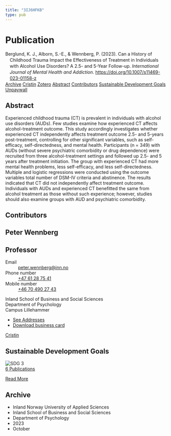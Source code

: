 ```yaml
---
title: "3IJ6HFKB"
type: pub
---
```

<h1>Publication</h1>
<article id="csl-bib-container-3IJ6HFKB" class="csl-bib-container">
  <div class="csl-bib-body" style="line-height: 1.35; padding-left: 1em; text-indent:-1em;">
  <div class="csl-entry">Berglund, K. J., Alborn, S.-E., &amp; Wennberg, P. (2023). Can a History of Childhood Trauma Impact the Effectiveness of Treatment in Individuals with Alcohol Use Disorders? A 2.5- and 5-Year Follow-up. <i>International Journal of Mental Health and Addiction</i>. <a href="https://doi.org/10.1007/s11469-023-01158-z">https://doi.org/10.1007/s11469-023-01158-z</a></div>
</div>
  <div class="csl-bib-buttons">
    <a href="#taxonomy-article-3IJ6HFKB" class="csl-bib-button">Archive</a>
    <a href="https://app.cristin.no/results/show.jsf?id=2190582" alt="Cristin URL" class="csl-bib-button">Cristin</a>
    <a href="http://zotero.org/groups/5402882/items/3IJ6HFKB" alt="Zotero URL" class="csl-bib-button">Zotero</a>
    <a href="#abstract-article-3IJ6HFKB" class="csl-bib-button">Abstract</a>
    <a href="#contributors-article-3IJ6HFKB" class="csl-bib-button">Contributors</a>
    <a href="#sdg-article-3IJ6HFKB" class="csl-bib-button">Sustainable Development Goals</a>
    <a href="https://link.springer.com/content/pdf/10.1007/s11469-023-01158-z.pdf" class="csl-bib-button">Unpaywall</a>
  </div>
  <div id="csl-bib-meta-container-3IJ6HFKB"></div>
</article>
<div id="csl-bib-meta-3IJ6HFKB" class="csl-bib-meta">
  <article id="abstract-article-3IJ6HFKB" class="abstract-article">
    <h1>Abstract</h1>
    Experienced childhood trauma (CT) is prevalent in individuals with alcohol use disorders (AUDs). Few studies examine how experienced CT affects alcohol-treatment outcome. This study accordingly investigates whether experienced CT independently affects treatment outcome 2.5- and 5-years post-treatment, controlling for other significant variables, such as self-efficacy, self-directedness, and mental health. Participants (n = 349) with AUDs (without severe psychiatric comorbidity or drug dependence) were recruited from three alcohol-treatment settings and followed up 2.5- and 5 years after treatment initiation. The group with experienced CT had more mental health problems, less self-efficacy, and less self-directedness. Multiple and logistic regressions were conducted using the outcome variables total number of DSM-IV criteria and abstinence. The results indicated that CT did not independently affect treatment outcome. Individuals with AUDs and experienced CT benefitted the same from alcohol treatment as those without such experience; however, studies should also examine groups with AUD and psychiatric comorbidity.
  </article>
  <article id="contributors-article-3IJ6HFKB" class="contributors-article">
    <h1>Contributors</h1>
    <div class="personas"> <div class="vrtx-hinn-person-card"> <div class="photo"> <i class="lar la-user-circle missing-person"></i> </div> <div class="info"> <hgroup><h1>Peter Wennberg</h1> <h2>Professor</h2> </hgroup><dl> <dt>Email</dt> <dd> <a href="mailto:peter.wennberg@inn.no">peter.wennberg@inn.no</a> </dd> <dt>Phone number</dt> <dd><a href="tel:+4761287541"> +47 61 28 75 41 </a></dd> <dt>Mobile number</dt> <dd><a href="tel:+46704902743"> +46 70 490 27 43 </a></dd> </dl> <p> Inland School of Business and Social Sciences<br> Department of Psychology<br> Campus Lillehammer </p> <ul class="vrtx-hinn-links"> <li><a href="https://www.inn.no/english/find-an-employee/peter-wennberg.html#vrtx-hinn-addresses">See Addresses</a></li> <li><a href="https://www.inn.no/english/find-an-employee/peter-wennberg.html?vrtx=vcf">Download business card</a></li> </ul> </div> </div> <a href="https://app.cristin.no/persons/show.jsf?id=1497957" alt="Cristin URL" class="personas-cristin">Cristin</a> </div>
  </article>
  <article id="sdg-article-3IJ6HFKB" class="sdg-article">
    <h1>Sustainable Development Goals</h1>
    <div class="sdg-container"><div id="sdg3" class="sdg"> <img src="{{< params subfolder >}}images/sdg/sdg03_en.png" class="image" alt="SDG 3"> <div class="sdg-overlay"> <a href="{{< params subfolder >}}en/archive/?sdg=3#archive" class="sdg-publication-count"><span>6</span> Publications</a> <p><a href="https://sdgs.un.org/goals/goal3" class="sdg-read-more">Read More</a></p> </div> </div></div>
  </article>
  <article id="taxonomy-article-3IJ6HFKB" class="taxonomy-article">
    <h1>Archive</h1>
    <ul>
      <li>Inland Norway University of Applied Sciences</li>
      <li>Inland School of Business and Social Sciences</li>
      <li>Department of Psychology</li>
      <li>2023</li>
      <li>October</li>
    </ul>
  </article>
</div>
